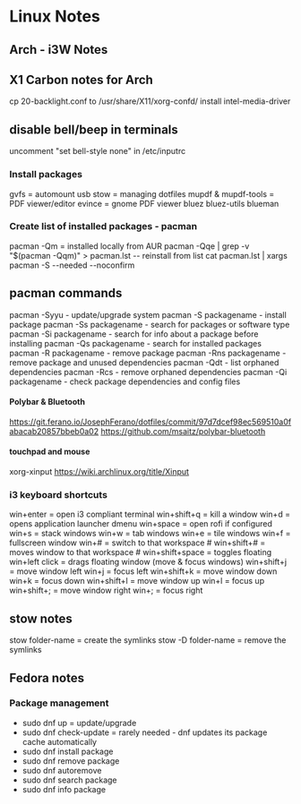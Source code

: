 # Linux Notes

## Arch - i3W Notes

## X1 Carbon notes for Arch
cp 20-backlight.conf to /usr/share/X11/xorg-confd/
install intel-media-driver

## disable bell/beep in terminals
uncomment "set bell-style none" in /etc/inputrc

### Install packages
gvfs = automount usb
stow = managing dotfiles
mupdf & mupdf-tools = PDF viewer/editor
evince = gnome PDF viewer
bluez bluez-utils blueman

### Create list of installed packages - pacman
pacman -Qm = installed locally from AUR
pacman -Qqe | grep -v "$(pacman -Qqm)" > pacman.lst
-- reinstall from list
cat pacman.lst | xargs pacman -S --needed --noconfirm
## pacman commands
pacman -Syyu  - update/upgrade system
pacman -S packagename  - install package
pacman -Ss packagename  - search for packages or software type
pacman -Si packagename  - search for info about a package before installing
pacman -Qs packagename  - search for installed packages
pacman -R packagename  - remove package
pacman -Rns packagename  - remove package and unused dependencies
pacman -Qdt  - list orphaned dependencies
pacman -Rcs  - remove orphaned dependencies
pacman -Qi packagename  - check package dependencies and config files

#### Polybar & Bluetooth
https://git.ferano.io/JosephFerano/dotfiles/commit/97d7dcef98ec569510a0fabacab20857bbeb0a02
https://github.com/msaitz/polybar-bluetooth

#### touchpad and mouse
xorg-xinput
https://wiki.archlinux.org/title/Xinput

### i3 keyboard shortcuts
win+enter = open i3 compliant terminal
win+shift+q = kill a window
win+d = opens application launcher dmenu
win+space = open rofi if configured
win+s = stack windows
win+w = tab windows
win+e = tile windows
win+f = fullscreen window
win+# = switch to that workspace #
win+shift+#  = moves window to that workspace #
win+shift+space = toggles floating
win+left click = drags floating window
(move & focus windows)
win+shift+j = move window left
win+j = focus left
win+shift+k = move window down
win+k = focus down
win+shift+l = move window up
win+l = focus up
win+shift+; = move window right
win+; = focus right

## stow notes
 stow folder-name = create the symlinks
 stow -D folder-name  = remove the symlinks
 
## Fedora notes

### Package management

- sudo dnf up   =  update/upgrade
- sudo dnf check-update   =  rarely needed - dnf updates its package cache automatically
- sudo dnf install package
- sudo dnf remove package
- sudo dnf autoremove
- sudo dnf search package
- sudo dnf info package
